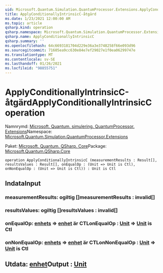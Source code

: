 ```yaml
---
uid: Microsoft.Quantum.Simulation.QuantumProcessor.Extensions.ApplyConditionallyIntrinsicC
title: ApplyConditionallyIntrinsicC-åtgärd
ms.date: 1/23/2021 12:00:00 AM
ms.topic: article
qsharp.kind: operation
qsharp.namespace: Microsoft.Quantum.Simulation.QuantumProcessor.Extensions
qsharp.name: ApplyConditionallyIntrinsicC
qsharp.summary: ''
ms.openlocfilehash: 64c6693181704d229e36a3e3748258f66e093d96
ms.sourcegitcommit: 71605ea9cc630e84e7ef29027e1f0ea06299747e
ms.translationtype: MT
ms.contentlocale: sv-SE
ms.lasthandoff: 01/26/2021
ms.locfileid: "98855751"
---
```

# <a name="applyconditionallyintrinsicc-operation"></a><span data-ttu-id="5384d-102">ApplyConditionallyIntrinsicC-åtgärd</span><span class="sxs-lookup"><span data-stu-id="5384d-102">ApplyConditionallyIntrinsicC operation</span></span>

<span data-ttu-id="5384d-103">Namnrymd: [Microsoft. Quantum. simulering. QuantumProcessor. Extensions](xref:Microsoft.Quantum.Simulation.QuantumProcessor.Extensions)</span><span class="sxs-lookup"><span data-stu-id="5384d-103">Namespace: [Microsoft.Quantum.Simulation.QuantumProcessor.Extensions](xref:Microsoft.Quantum.Simulation.QuantumProcessor.Extensions)</span></span>

<span data-ttu-id="5384d-104">Paket: [Microsoft. Quantum. QSharp. Core](https://nuget.org/packages/Microsoft.Quantum.QSharp.Core)</span><span class="sxs-lookup"><span data-stu-id="5384d-104">Package: [Microsoft.Quantum.QSharp.Core](https://nuget.org/packages/Microsoft.Quantum.QSharp.Core)</span></span>




```qsharp
operation ApplyConditionallyIntrinsicC (measurementResults : Result[], resultsValues : Result[], onEqualOp : (Unit => Unit is Ctl), onNonEqualOp : (Unit => Unit is Ctl)) : Unit is Ctl
```


## <a name="input"></a><span data-ttu-id="5384d-105">Indata</span><span class="sxs-lookup"><span data-stu-id="5384d-105">Input</span></span>

### <a name="measurementresults--__invalidresult__"></a><span data-ttu-id="5384d-106">measurementResults: __ogiltig <Result>__[]</span><span class="sxs-lookup"><span data-stu-id="5384d-106">measurementResults : __invalid<Result>__[]</span></span>




### <a name="resultsvalues--__invalidresult__"></a><span data-ttu-id="5384d-107">resultsValues: __ogiltig <Result>__[]</span><span class="sxs-lookup"><span data-stu-id="5384d-107">resultsValues : __invalid<Result>__[]</span></span>




### <a name="onequalop--unit--unit--is-ctl"></a><span data-ttu-id="5384d-108">onEqualOp: [enhets](xref:microsoft.quantum.lang-ref.unit) => [enhet](xref:microsoft.quantum.lang-ref.unit)  är CTL</span><span class="sxs-lookup"><span data-stu-id="5384d-108">onEqualOp : [Unit](xref:microsoft.quantum.lang-ref.unit) => [Unit](xref:microsoft.quantum.lang-ref.unit)  is Ctl</span></span>




### <a name="onnonequalop--unit--unit--is-ctl"></a><span data-ttu-id="5384d-109">onNonEqualOp: [enhets](xref:microsoft.quantum.lang-ref.unit) => [enhet](xref:microsoft.quantum.lang-ref.unit)  är CTL</span><span class="sxs-lookup"><span data-stu-id="5384d-109">onNonEqualOp : [Unit](xref:microsoft.quantum.lang-ref.unit) => [Unit](xref:microsoft.quantum.lang-ref.unit)  is Ctl</span></span>





## <a name="output--unit"></a><span data-ttu-id="5384d-110">Utdata: [enhet](xref:microsoft.quantum.lang-ref.unit)</span><span class="sxs-lookup"><span data-stu-id="5384d-110">Output : [Unit](xref:microsoft.quantum.lang-ref.unit)</span></span>

